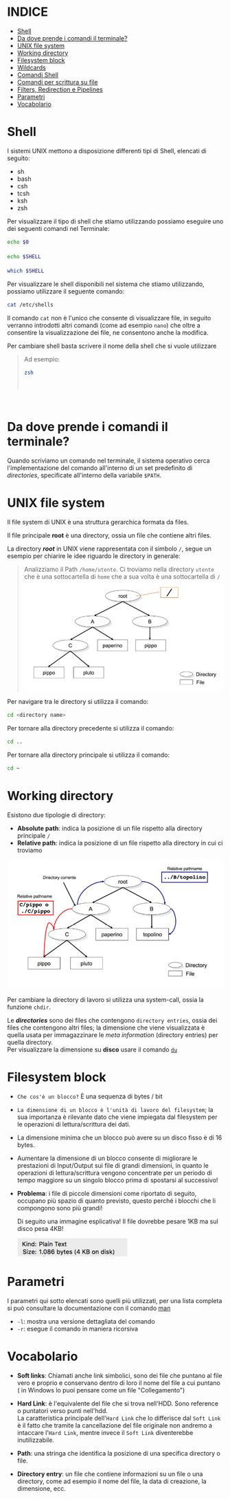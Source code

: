 # INDICE

* [Shell](#shell)
* [Da dove prende i comandi il terminale?](#da-dove-prende-i-comandi-il-terminale)
* [UNIX file system](#unix-file-system)
* [Working directory](#working-directory)
* [Filesystem block](#filesystem-block)
* [Wildcards](/Wildcards.md)
* [Comandi Shell](/comandi_shell.md)
* [Comandi per scrittura su file](/Comandi_files.md)
* [Filters, Redirection e Pipelines](/Filters_Redirections_Pipelines.md)
* [Parametri](#parametri)
* [Vocabolario](#vocabolario)

# Shell
I sistemi UNIX mettono a disposizione differenti tipi di Shell, elencati di seguito:
* sh
* bash
* csh
* tcsh
* ksh
* zsh

Per visualizzare il tipo di shell che stiamo utilizzando possiamo eseguire uno dei seguenti comandi nel Terminale: 

```bash
echo $0

echo $SHELL

which $SHELL
```

Per visualizzare le shell disponibili nel sistema che stiamo utilizzando, possiamo utilizzare il seguente comando: 

```bash
cat /etc/shells
```
Il comando `cat` non è l'unico che consente di visualizzare file, in seguito verranno introdotti altri comandi (come ad esempio `nano`) che oltre a consentire la visualizzazione dei file, ne consentono anche la modifica.

Per cambiare shell basta scrivere il nome della shell che si vuole utilizzare
>Ad esempio: 
>```bash
>zsh
>```
><br>

<br>

# Da dove prende i comandi il terminale?
Quando scriviamo un comando nel terminale, il sistema operativo cerca l'implementazione del comando all'interno di un set predefinito di *directories*, specificate all'interno della variabile `$PATH`.

# UNIX file system


Il file system di UNIX è una struttura gerarchica formata da files.

Il file principale **root** è una directory, ossia un file che contiene altri files. 

La directory ***root*** in UNIX viene rappresentata con il simbolo `/`, segue un esempio per chiarire le idee riguardo le directory in generale:


>Analizziamo il Path ```/home/utente```. Ci troviamo nella directory `utente` che è una sottocartella di `home` che a sua volta è una sottocartella di `/`
>![](img/fileSystem.jpg)

Per navigare tra le directory si utilizza il comando:
```bash
cd <directory name>
```
Per tornare alla directory precedente si utilizza il comando:
```bash
cd ..
```
Per tornare alla directory principale si utilizza il comando:
```bash
cd ~
```

# Working directory

Esistono due tipologie di directory:
* **Absolute path**: indica la posizione di un file rispetto alla directory principale `/`
* **Relative path**: indica la posizione di un file rispetto alla directory in cui ci troviamo

![](img/workingDirectory.png)

Per cambiare la directory di lavoro si utilizza una system-call, ossia la funzione `chdir`.

Le ***directories*** sono dei files che contengono `directory entries`, ossia dei files che contengono altri files; la dimensione che viene visualizzata è quella usata per immagazzinare le *meta information* (directory entries) per quella directory.<br>
Per visualizzare la dimensione su **disco** usare il comando [`du`](#du)

# Filesystem block
* `Che cos'è un blocco?` È una sequenza di bytes / bit

* `La dimensione di un blocco è l'unità di lavoro del filesystem`; la sua importanza è rilevante dato che viene impiegata dal filesystem per le operazioni di lettura/scrittura dei dati.

* La dimensione minima che un blocco può avere su un disco fisso è di 16 bytes. 

* Aumentare la dimensione di un blocco consente di migliorare le prestazioni di Input/Output sui file di grandi dimensioni, in quanto le operazioni di lettura/scrittura vengono concentrate per un periodo di tempo maggiore su un singolo blocco prima di spostarsi al successivo!

* **Problema**: i file di piccole dimensioni come riportato di seguito, occupano più spazio di quanto previsto, questo perché i blocchi che li compongono sono più grandi!

  Di seguito una immagine esplicativa! Il file dovrebbe pesare 1KB ma sul disco pesa 4KB!




  ![](img/block.png)


# Parametri

I parametri qui sotto elencati sono quelli più utilizzati, per una lista completa si può consultare la documentazione con il comando [man](#man)

* `-l`: mostra una versione dettagliata del comando
* `-r`: esegue il comando in maniera ricorsiva

# Vocabolario

* **Soft links**: Chiamati anche link simbolici, sono dei file che puntano al file vero e proprio e conservano dentro di loro il nome del file a cui puntano ( in Windows lo puoi pensare come un file "Collegamento")


* **Hard Link**: è l'equivalente del file che si trova nell'HDD. Sono reference o puntatori verso punti nell'hdd. <br> La caratteristica principale dell'`Hard Link` che lo differisce dal `Soft Link` è il fatto che tramite la cancellazione del file originale non andremo a intaccare l'`Hard Link`, mentre invece il `Soft Link` diventerebbe inutilizzabile.





* **Path**: una stringa che identifica la posizione di una specifica directory o file.

* **Directory entry**: un file che contiene informazioni su un file o una directory, come ad esempio il nome del file, la data di creazione, la dimensione, ecc.

[def]: img/ls-s.png
[def2]: £
